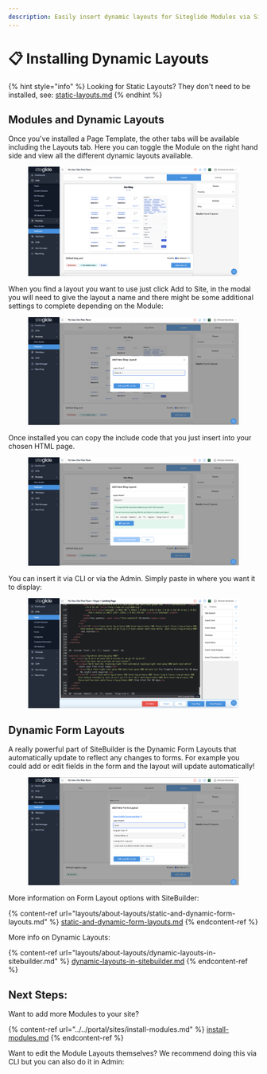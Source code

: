 ```yaml
---
description: Easily insert dynamic layouts for Siteglide Modules via SiteBuilder
---
```


# 📋 Installing Dynamic Layouts



{% hint style="info" %}
Looking for Static Layouts? They don't need to be installed, see: [static-layouts.md](about-sitebuilder/static-layouts.md "mention")
{% endhint %}

## Modules and Dynamic Layouts <a href="#modules-and-dynamic-layouts" id="modules-and-dynamic-layouts"></a>

Once you've installed a Page Template, the other tabs will be available including the Layouts tab. Here you can toggle the Module on the right hand side and view all the different dynamic layouts available.

<figure><img src="../../.gitbook/assets/SiteBuilder-Layouts.png" alt=""><figcaption></figcaption></figure>

When you find a layout you want to use just click Add to Site, in the modal you will need to give the layout a name and there might be some additional settings to complete depending on the Module:

<figure><img src="../../.gitbook/assets/Siteglide-SiteBuilder-Blog-List-Install.png" alt=""><figcaption></figcaption></figure>

Once installed you can copy the include code that you just insert into your chosen HTML page.

<figure><img src="../../.gitbook/assets/SiteBuilder-Layouts-Blog-Install-Complete.png" alt=""><figcaption></figcaption></figure>

You can insert it via CLI or via the Admin. Simply paste in where you want it to display:

<figure><img src="../../.gitbook/assets/SiteBuilder-Layouts-Blog-Insert-Include.png" alt=""><figcaption></figcaption></figure>

## Dynamic Form Layouts

A really powerful part of SiteBuilder is the Dynamic Form Layouts that automatically update to reflect any changes to forms. For example you could add or edit fields in the form and the layout will update automatically!

<figure><img src="../../.gitbook/assets/Siteglide-SiteBuilder-Dynamic-Form-Layout-Install.png" alt=""><figcaption></figcaption></figure>

More information on Form Layout options with SiteBuilder:

{% content-ref url="layouts/about-layouts/static-and-dynamic-form-layouts.md" %}
[static-and-dynamic-form-layouts.md](layouts/about-layouts/static-and-dynamic-form-layouts.md)
{% endcontent-ref %}

More info on Dynamic Layouts:

{% content-ref url="layouts/about-layouts/dynamic-layouts-in-sitebuilder.md" %}
[dynamic-layouts-in-sitebuilder.md](layouts/about-layouts/dynamic-layouts-in-sitebuilder.md)
{% endcontent-ref %}

## Next Steps:

Want to add more Modules to your site?

{% content-ref url="../../portal/sites/install-modules.md" %}
[install-modules.md](../../portal/sites/install-modules.md)
{% endcontent-ref %}

Want to edit the Module Layouts themselves? We recommend doing this via CLI but you can also do it in Admin:

